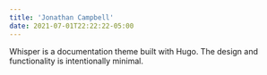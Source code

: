 ```yaml
---
title: 'Jonathan Campbell'
date: 2021-07-01T22:22:22-05:00
---
```


Whisper is a documentation theme built with Hugo. The design and functionality is intentionally minimal. 
